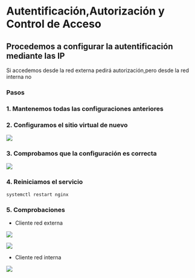 # Autentificación,Autorización y Control de Acceso
## Procedemos a configurar la autentificación mediante las IP
Si accedemos desde la red externa pedirá autorización,pero desde la red interna no

### Pasos

### 1. Mantenemos todas las configuraciones anteriores

### 2. Configuramos el sitio virtual de nuevo

![](https://github.com/jesusromero92/NGINX/blob/main/Fotos/8.1.png)

### 3. Comprobamos que la configuración es correcta

![](https://github.com/jesusromero92/NGINX/blob/main/Fotos/5.6.png)

### 4. Reiniciamos el servicio

```systemctl restart nginx```

### 5. Comprobaciones

   * Cliente red externa
   
   ![](https://github.com/jesusromero92/NGINX/blob/main/Fotos/8.2.png)
   
   ![](https://github.com/jesusromero92/NGINX/blob/main/Fotos/8.3.png)
   
   * Cliente red interna

   ![](https://github.com/jesusromero92/NGINX/blob/main/Fotos/7.5.png)
